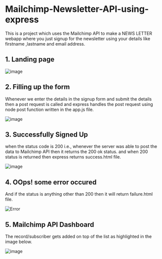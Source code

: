# Mailchimp-Newsletter-API-using-express

This is a project which uses the Mailchimp API to make a NEWS LETTER webapp where you just signup for the newsletter using your details like firstname ,lastname and email address.

## 1. Landing page

![image](https://github.com/user-attachments/assets/a8bce220-4fcc-40a6-8d0c-37610df673fd)



## 2. Filling up the form

Whenever we enter the details in the signup form and submit the details then a post request is called and express handles the post request using node post function written in the app.js file.

![image](https://github.com/user-attachments/assets/399aeb9e-1bbe-45a6-8205-d566622eda11)




## 3. Successfully Signed Up

when the status code is 200 i.e., whenever the server was able to post the data to Mailchimp API then it returns the 200 ok status. and when 200 status is returned then express returns success.html file.

![image](https://github.com/user-attachments/assets/b7277a14-a2d0-4fed-bc5d-7eaf3aae3e4a)



## 4. OOps! some error occured

And if the status is anything other than 200 then it will return failure.html file.

![Error](https://github.com/user-attachments/assets/cd67f1fd-a251-438e-b5fd-7c35b9ea9430)


## 5. Mailchimp API Dashboard

The record/subscriber gets added on top of the list as highlighted in the image below.

![image](https://github.com/user-attachments/assets/50221315-9cbf-469c-836f-d2d1d6d9a79b)


